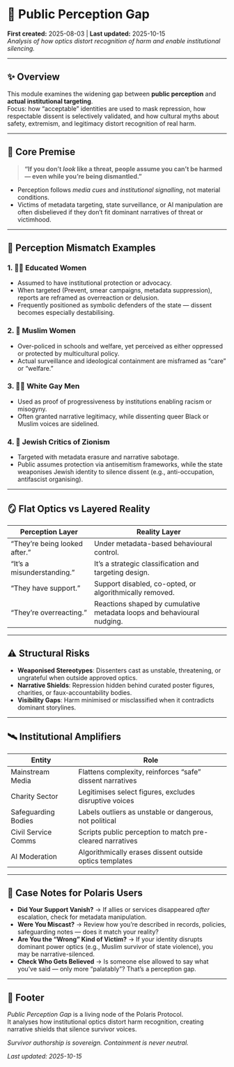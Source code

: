 # 👀 Public Perception Gap  
**First created:** 2025-08-03 | **Last updated:** 2025-10-15  
*Analysis of how optics distort recognition of harm and enable institutional silencing.*  

---

## ✨ Overview  

This module examines the widening gap between **public perception** and **actual institutional targeting**.  
Focus: how “acceptable” identities are used to mask repression, how respectable dissent is selectively validated, and how cultural myths about safety, extremism, and legitimacy distort recognition of real harm.  

---

## 🧠 Core Premise  

> **“If you don’t *look* like a threat, people assume you can’t be harmed — even while you’re being dismantled.”**  

- Perception follows *media cues* and *institutional signalling*, not material conditions.  
- Victims of metadata targeting, state surveillance, or AI manipulation are often disbelieved if they don’t fit dominant narratives of threat or victimhood.  

---

## 🍄 Perception Mismatch Examples  

### 1. 👩‍🎓 Educated Women  
- Assumed to have institutional protection or advocacy.  
- When targeted (Prevent, smear campaigns, metadata suppression), reports are reframed as overreaction or delusion.  
- Frequently positioned as symbolic defenders of the state — dissent becomes especially destabilising.  

### 2. 🧕 Muslim Women  
- Over-policed in schools and welfare, yet perceived as either oppressed or protected by multicultural policy.  
- Actual surveillance and ideological containment are misframed as “care” or “welfare.”  

### 3. 🏳️‍🌈 White Gay Men  
- Used as proof of progressiveness by institutions enabling racism or misogyny.  
- Often granted narrative legitimacy, while dissenting queer Black or Muslim voices are sidelined.  

### 4. 🍉 Jewish Critics of Zionism  
- Targeted with metadata erasure and narrative sabotage.  
- Public assumes protection via antisemitism frameworks, while the state weaponises Jewish identity to silence dissent (e.g., anti-occupation, antifascist organising).  

---

## 🪞 Flat Optics vs Layered Reality  

| Perception Layer | Reality Layer |
|------------------|---------------|
| “They’re being looked after.” | Under metadata-based behavioural control. |
| “It’s a misunderstanding.” | It’s a strategic classification and targeting design. |
| “They have support.” | Support disabled, co-opted, or algorithmically removed. |
| “They’re overreacting.” | Reactions shaped by cumulative metadata loops and behavioural nudging. |

---

## ⚠️ Structural Risks  

- **Weaponised Stereotypes**: Dissenters cast as unstable, threatening, or ungrateful when outside approved optics.  
- **Narrative Shields**: Repression hidden behind curated poster figures, charities, or faux-accountability bodies.  
- **Visibility Gaps**: Harm minimised or misclassified when it contradicts dominant storylines.  

---

## 🛰️ Institutional Amplifiers  

| Entity | Role |
|--------|------|
| Mainstream Media | Flattens complexity, reinforces “safe” dissent narratives |
| Charity Sector | Legitimises select figures, excludes disruptive voices |
| Safeguarding Bodies | Labels outliers as unstable or dangerous, not political |
| Civil Service Comms | Scripts public perception to match pre-cleared narratives |
| AI Moderation | Algorithmically erases dissent outside optics templates |

---

## 💫 Case Notes for Polaris Users  

- **Did Your Support Vanish?** → If allies or services disappeared *after* escalation, check for metadata manipulation.  
- **Were You Miscast?** → Review how you’re described in records, policies, safeguarding notes — does it match your reality?  
- **Are You the “Wrong” Kind of Victim?** → If your identity disrupts dominant power optics (e.g., Muslim survivor of state violence), you may be narrative-silenced.  
- **Check Who Gets Believed** → Is someone else allowed to say what you’ve said — only more “palatably”? That’s a perception gap.  

---

## 🏮 Footer  

*Public Perception Gap* is a living node of the Polaris Protocol.  
It analyses how institutional optics distort harm recognition, creating narrative shields that silence survivor voices.  

*Survivor authorship is sovereign. Containment is never neutral.*

_Last updated: 2025-10-15_

